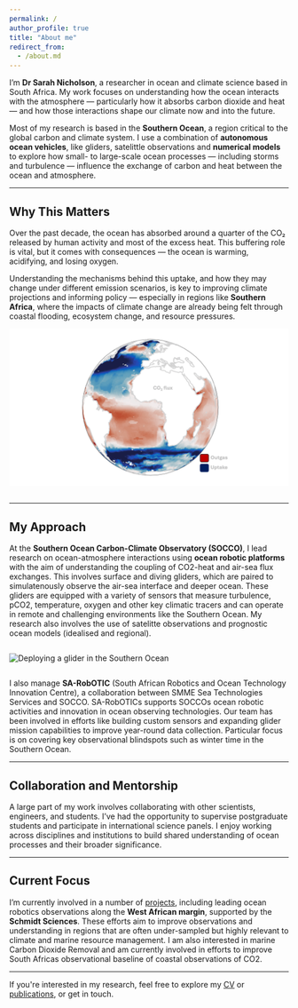 ```yaml
---
permalink: /
author_profile: true
title: "About me"
redirect_from: 
  - /about.md
---
```


I’m **Dr Sarah Nicholson**, a researcher in ocean and climate science based in South Africa. My work focuses on understanding how the ocean interacts with the atmosphere — particularly how it absorbs carbon dioxide and heat — and how those interactions shape our climate now and into the future.

Most of my research is based in the **Southern Ocean**, a region critical to the global carbon and climate system. I use a combination of **autonomous ocean vehicles**, like gliders, satelittle observations and **numerical models** to explore how small- to large-scale ocean processes — including storms and turbulence — influence the exchange of carbon and heat between the ocean and atmosphere.

---

## Why This Matters
Over the past decade, the ocean has absorbed around a quarter of the CO₂ released by human activity and most of the excess heat. This buffering role is vital, but it comes with consequences — the ocean is warming, acidifying, and losing oxygen.

Understanding the mechanisms behind this uptake, and how they may change under different emission scenarios, is key to improving climate projections and informing policy — especially in regions like **Southern Africa**, where the impacts of climate change are already being felt through coastal flooding, ecosystem change, and resource pressures.
<img src="images/co2_test_annot.gif" alt="CSIR-ML6 CO2 fluxes" style="max-width:100%; margin: 1em 0;">

---

## My Approach

At the **Southern Ocean Carbon-Climate Observatory (SOCCO)**, I lead research on ocean-atmosphere interactions using **ocean robotic platforms** with the aim of understanding the coupling of CO2-heat and air-sea flux exchanges. This involves surface and diving gliders, which are paired to simulatenously observe the air-sea interface and deeper ocean. These gliders are equipped with a variety of sensors that measure turbulence, pCO2, temperature, oxygen and other key climatic tracers and can operate in remote and challenging environments like the Southern Ocean. My research also involves the use of satelitte observations and prognostic ocean models (idealised and regional).

<img src="images/Screenshot 2025-05-19 at 20.02.37.png" alt="Deploying a glider in the Southern Ocean" style="max-width:100%; margin: 1em 0;">

I also manage **SA-RobOTIC** (South African Robotics and Ocean Technology Innovation Centre), a collaboration between SMME Sea Technologies Services and SOCCO. SA-RobOTICs supports SOCCOs ocean robotic activities and innovation in ocean observing technologies. Our team has been involved in efforts like building custom sensors and expanding glider mission capabilities to improve year-round data collection. Particular focus is on covering key observational blindspots such as winter time in the Southern Ocean.


---

## Collaboration and Mentorship

A large part of my work involves collaborating with other scientists, engineers, and students. I’ve had the opportunity to supervise postgraduate students and participate in international science panels. I enjoy working across disciplines and institutions to build shared understanding of ocean processes and their broader significance.

---

## Current Focus

I’m currently involved in a number of [projects](/projects/), including leading ocean robotics observations along the **West African margin**, supported by the **Schmidt Sciences**. These efforts aim to improve observations and understanding in regions that are often under-sampled but highly relevant to climate and marine resource management. I am also interested in marine Carbon Dioxide Removal and am currently involved in efforts to improve South Africas observational baseline of coastal observations of CO2.

---

If you're interested in my research, feel free to explore my [CV](/cv/) or [publications](/publications/), or get in touch.

